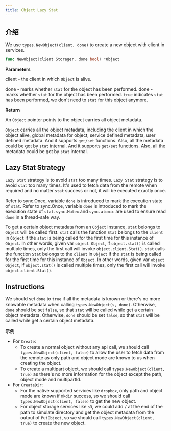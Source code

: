```yaml
---
title: Object Lazy Stat
---
```


## 介绍

We use `types.NewObject(client, done)` to create a new object with client in services.

```go
func NewObject(client Storager, done bool) *Object
```

**Parameters**

client - the client in which `Object` is alive.

done - marks whether `stat` for the object has been performed. done - marks whether `stat` for the object has been performed. `true` indicates `stat` has been performed, we don't need to `stat` for this object anymore.

**Return**

An `Object` pointer points to the object carries all object metadata.

`Object` carries all the object metadata, including the client in which the object alive, global metadata for object, service defined metadata, user defined metadata. And it supports `get/set` functions. Also, all the metadata could be got by `stat` internal. And it supports `get/set` functions. Also, all the metadata could be got by `stat` internal.

## Lazy Stat Strategy

`Lazy Stat` strategy is to avoid `stat` too many times. `Lazy Stat` strategy is to avoid `stat` too many times. It's used to fetch data from the remote when required and no matter `stat` success or not, it will be executed exactly once.

Refer to sync.Once, variable `done` is introduced to mark the execution state of `stat`. Refer to sync.Once, variable `done` is introduced to mark the execution state of `stat`. `sync.Mutex` and `sync.atomic` are used to ensure read `done` in a thread-safe way.

To get a certain object metadata from an `Object` instance, `stat` belongs to `Object` will be called first. `stat` calls the function `Stat` belongs to the `client` in `Object` if the `stat` is being called for the first time for this instance of `Object`. In other words, given var `object Object`, if `object.stat()` is called multiple times, only the first call will invoke `object.client.Stat()`. `stat` calls the function `Stat` belongs to the `client` in `Object` if the `stat` is being called for the first time for this instance of `Object`. In other words, given var `object Object`, if `object.stat()` is called multiple times, only the first call will invoke `object.client.Stat()`.

## Instructions

We should set `done` to `true` if all the metadata is known or there's no more knowable metadata when calling `types.NewObject(s, done)`. Otherwise, `done` should be set `false`, so that `stat` will be called while get a certain object metadata. Otherwise, `done` should be set `false`, so that `stat` will be called while get a certain object metadata.

**示例**

- For `Create`:
  - To create a normal object without any api call, we should call `types.NewObject(client, false)` to allow the user to fetch data from the remote as only path and object mode are known to us when creating the object.
  - To create a multipart object, we should call `types.NewObject(client, true)` as there's no more information for the object except the path, object mode and multipartId.
- For `CreateDir`:
  - For the native supported services like `dropbox`, only path and object mode are known if `mkdir` success, so we should call `types.NewObject(client, false)` to get the new object.
  - For object storage services like `s3`, we could add `/` at the end of the path to simulate directory and get the object metadata from the output of `PutObject`, so we should call `types.NewObject(client, true)` to create the new object.